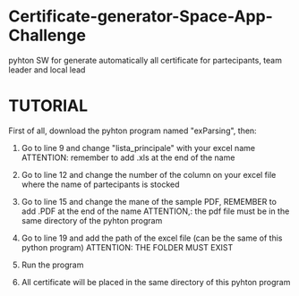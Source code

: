 # Certificate-generator-Space-App-Challenge
pyhton SW for generate automatically all certificate for partecipants, team leader and local lead


# TUTORIAL
First of all, download the pyhton program named "exParsing", then:

1) Go to line 9 and change "lista_principale" with your excel name 
   ATTENTION:  remember to add .xls at the end of the name
   
2) Go to line 12 and change the number of the column on your excel file where the name of partecipants is stocked 

3) Go to line 15 and change the mane of the sample PDF, REMEMBER to add .PDF at the end of the name 
    ATTENTION,: the pdf file must be in the same directory of the pyhton program

4) Go to line 19 and add the path of the excel file (can be the same of this python program)
  ATTENTION: THE FOLDER MUST EXIST

5) Run the program

6) All certificate will be placed in the same directory of this pyhton program
